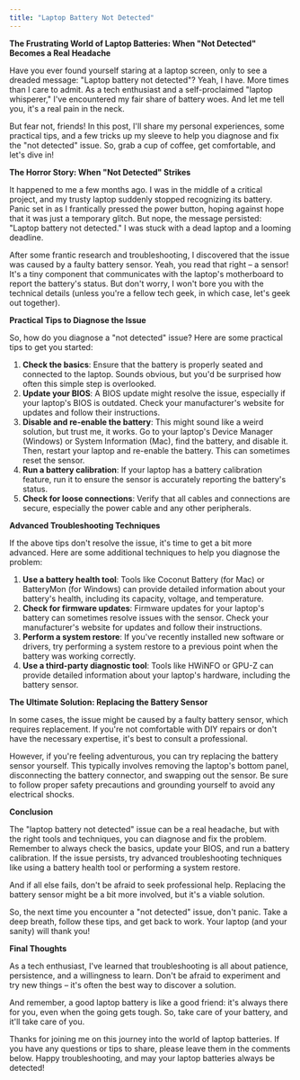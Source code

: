 ```yaml
---
title: "Laptop Battery Not Detected"
---
```


**The Frustrating World of Laptop Batteries: When "Not Detected" Becomes a Real Headache**

Have you ever found yourself staring at a laptop screen, only to see a dreaded message: "Laptop battery not detected"? Yeah, I have. More times than I care to admit. As a tech enthusiast and a self-proclaimed "laptop whisperer," I've encountered my fair share of battery woes. And let me tell you, it's a real pain in the neck.

But fear not, friends! In this post, I'll share my personal experiences, some practical tips, and a few tricks up my sleeve to help you diagnose and fix the "not detected" issue. So, grab a cup of coffee, get comfortable, and let's dive in!

**The Horror Story: When "Not Detected" Strikes**

It happened to me a few months ago. I was in the middle of a critical project, and my trusty laptop suddenly stopped recognizing its battery. Panic set in as I frantically pressed the power button, hoping against hope that it was just a temporary glitch. But nope, the message persisted: "Laptop battery not detected." I was stuck with a dead laptop and a looming deadline.

After some frantic research and troubleshooting, I discovered that the issue was caused by a faulty battery sensor. Yeah, you read that right – a sensor! It's a tiny component that communicates with the laptop's motherboard to report the battery's status. But don't worry, I won't bore you with the technical details (unless you're a fellow tech geek, in which case, let's geek out together).

**Practical Tips to Diagnose the Issue**

So, how do you diagnose a "not detected" issue? Here are some practical tips to get you started:

1. **Check the basics**: Ensure that the battery is properly seated and connected to the laptop. Sounds obvious, but you'd be surprised how often this simple step is overlooked.
2. **Update your BIOS**: A BIOS update might resolve the issue, especially if your laptop's BIOS is outdated. Check your manufacturer's website for updates and follow their instructions.
3. **Disable and re-enable the battery**: This might sound like a weird solution, but trust me, it works. Go to your laptop's Device Manager (Windows) or System Information (Mac), find the battery, and disable it. Then, restart your laptop and re-enable the battery. This can sometimes reset the sensor.
4. **Run a battery calibration**: If your laptop has a battery calibration feature, run it to ensure the sensor is accurately reporting the battery's status.
5. **Check for loose connections**: Verify that all cables and connections are secure, especially the power cable and any other peripherals.

**Advanced Troubleshooting Techniques**

If the above tips don't resolve the issue, it's time to get a bit more advanced. Here are some additional techniques to help you diagnose the problem:

1. **Use a battery health tool**: Tools like Coconut Battery (for Mac) or BatteryMon (for Windows) can provide detailed information about your battery's health, including its capacity, voltage, and temperature.
2. **Check for firmware updates**: Firmware updates for your laptop's battery can sometimes resolve issues with the sensor. Check your manufacturer's website for updates and follow their instructions.
3. **Perform a system restore**: If you've recently installed new software or drivers, try performing a system restore to a previous point when the battery was working correctly.
4. **Use a third-party diagnostic tool**: Tools like HWiNFO or GPU-Z can provide detailed information about your laptop's hardware, including the battery sensor.

**The Ultimate Solution: Replacing the Battery Sensor**

In some cases, the issue might be caused by a faulty battery sensor, which requires replacement. If you're not comfortable with DIY repairs or don't have the necessary expertise, it's best to consult a professional.

However, if you're feeling adventurous, you can try replacing the battery sensor yourself. This typically involves removing the laptop's bottom panel, disconnecting the battery connector, and swapping out the sensor. Be sure to follow proper safety precautions and grounding yourself to avoid any electrical shocks.

**Conclusion**

The "laptop battery not detected" issue can be a real headache, but with the right tools and techniques, you can diagnose and fix the problem. Remember to always check the basics, update your BIOS, and run a battery calibration. If the issue persists, try advanced troubleshooting techniques like using a battery health tool or performing a system restore.

And if all else fails, don't be afraid to seek professional help. Replacing the battery sensor might be a bit more involved, but it's a viable solution.

So, the next time you encounter a "not detected" issue, don't panic. Take a deep breath, follow these tips, and get back to work. Your laptop (and your sanity) will thank you!

**Final Thoughts**

As a tech enthusiast, I've learned that troubleshooting is all about patience, persistence, and a willingness to learn. Don't be afraid to experiment and try new things – it's often the best way to discover a solution.

And remember, a good laptop battery is like a good friend: it's always there for you, even when the going gets tough. So, take care of your battery, and it'll take care of you.

Thanks for joining me on this journey into the world of laptop batteries. If you have any questions or tips to share, please leave them in the comments below. Happy troubleshooting, and may your laptop batteries always be detected!